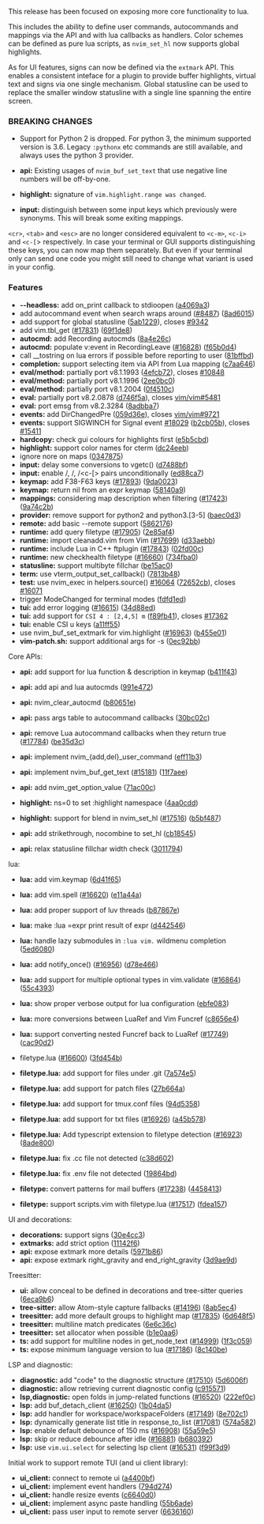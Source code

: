 
This release has been focused on exposing more core functionality to lua.

This includes the ability to define user commands, autocommands and mappings via the API and with lua callbacks as handlers. Color schemes can be defined as pure lua scripts, as `nvim_set_hl` now supports global highlights.

As for UI features, signs can now be defined via the `extmark` API. This enables a consistent inteface for a plugin to provide buffer highlights, virtual text and signs via one single mechanism. Global statusline can be used to replace the smaller window statusline with a single line spanning the entire screen.


### BREAKING CHANGES

* Support for Python 2 is dropped. For python 3, the minimum supported version is 3.6. Legacy `:pythonx` etc commands are still available, and always uses the python 3 provider.

* **api:** Existing usages of `nvim_buf_set_text` that use negative line numbers will be off-by-one.
* **highlight:** signature of `vim.highlight.range was changed`.

* **input:** distinguish between some input keys which previously were synonyms. This will break some exiting mappings.

`<cr>`, `<tab>` and `<esc>` are no longer considered equivalent to `<c-m>`, `<c-i>` and `<c-[`> respectively. In case your terminal or GUI supports distinguishing these keys, you can now map them separately. But even if your terminal only can send one code you might still need to change what variant is used in your config.

### Features

* **--headless:** add on_print callback to stdioopen ([a4069a3](https://github.com/neovim/neovim/commit/a4069a3eed65f14b1149c6cda8638dcb49ab5027))
* add autocommand event when search wraps around ([#8487](https://github.com/neovim/neovim/issues/8487)) ([8ad6015](https://github.com/neovim/neovim/commit/8ad60154099678b23b78bc8142a168753f53648c))
* add support for global statusline ([5ab1229](https://github.com/neovim/neovim/commit/5ab122917474b3f9e88be4ee88bc6d627980cfe0)), closes [#9342](https://github.com/neovim/neovim/issues/9342)
* add vim.tbl_get ([#17831](https://github.com/neovim/neovim/issues/17831)) ([69f1de8](https://github.com/neovim/neovim/commit/69f1de86dca28d6e339351082df1309ef4fbb6a6))
* **autocmd:** add Recording autocmds ([8a4e26c](https://github.com/neovim/neovim/commit/8a4e26c6fe7530a0e24268cd373f0d4e53fe81e1))
* **autocmd:** populate v:event in RecordingLeave ([#16828](https://github.com/neovim/neovim/issues/16828)) ([f65b0d4](https://github.com/neovim/neovim/commit/f65b0d4236eef69b02390a51cf335b0836f35801))
* call __tostring on lua errors if possible before reporting to user ([81bffbd](https://github.com/neovim/neovim/commit/81bffbd147cd24580ac92fa9d9d85121151ca01f))
* **completion:** support selecting item via API from Lua mapping ([c7aa646](https://github.com/neovim/neovim/commit/c7aa64631d721d140741206167d9a6ce766f1153))
* **eval/method:** partially port v8.1.1993 ([4efcb72](https://github.com/neovim/neovim/commit/4efcb72bb758ce93e86fa3ef520e009d01d4891b)), closes [#10848](https://github.com/neovim/neovim/issues/10848)
* **eval/method:** partially port v8.1.1996 ([2ee0bc0](https://github.com/neovim/neovim/commit/2ee0bc09d9becd71ca864b4d754b63b152d1ce5b))
* **eval/method:** partially port v8.1.2004 ([0f4510c](https://github.com/neovim/neovim/commit/0f4510cb1a48c4c4d7b23a45f57d087329d4364d))
* **eval:** partially port v8.2.0878 ([d746f5a](https://github.com/neovim/neovim/commit/d746f5aa418f86828aef689a2c4f8d5b53c9f7de)), closes [vim/vim#5481](https://github.com/vim/vim/issues/5481)
* **eval:** port emsg from v8.2.3284 ([8adbba7](https://github.com/neovim/neovim/commit/8adbba7ac38d7a0b4e1f602f6522b9403c11fc7e))
* **events:** add DirChangedPre ([059d36e](https://github.com/neovim/neovim/commit/059d36e326e31fc9bc6055d7c999f86d94fa9bd5)), closes [vim/vim#9721](https://github.com/vim/vim/issues/9721)
* **events:** support SIGWINCH for Signal event [#18029](https://github.com/neovim/neovim/issues/18029) ([b2cb05b](https://github.com/neovim/neovim/commit/b2cb05b53e61d162044f71227e0ffeacbf59a4bb)), closes [#15411](https://github.com/neovim/neovim/issues/15411)
* **hardcopy:** check gui colours for highlights first ([e5b5cbd](https://github.com/neovim/neovim/commit/e5b5cbd19c6374540ee6ffa6d8b27ceb8a293f65))
* **highlight:** support color names for cterm ([dc24eeb](https://github.com/neovim/neovim/commit/dc24eeb9febaa331e660e14c3c325fd0977b6b93))
* ignore nore on <Plug> maps ([0347875](https://github.com/neovim/neovim/commit/0347875a5c11258ebb6377a1ab79b04fe9c55bc9))
* **input:** delay some conversions to vgetc() ([d7488bf](https://github.com/neovim/neovim/commit/d7488bf38677b5d6b1df3a88e45b3d2f21527eb4))
* **input:** enable <tab>/<c-i>, <cr>/<c-m>, <esc>/<c-[> pairs unconditionally ([ed88ca7](https://github.com/neovim/neovim/commit/ed88ca75034a48916d165e88459c791c450df550))
* **keymap:** add F38-F63 keys ([#17893](https://github.com/neovim/neovim/issues/17893)) ([9da0023](https://github.com/neovim/neovim/commit/9da0023a666e83e6b9f777871553177473bfa9ce))
* **keymap:** return nil from an expr keymap ([58140a9](https://github.com/neovim/neovim/commit/58140a94283b1c6e45099c89e66a0c94e9d90931))
* **mappings:** considering map description when filtering ([#17423](https://github.com/neovim/neovim/issues/17423)) ([9a74c2b](https://github.com/neovim/neovim/commit/9a74c2b04ac8f54a17925a437b5a2f03b18f6281))
* **provider:** remove support for python2 and python3.[3-5] ([baec0d3](https://github.com/neovim/neovim/commit/baec0d3152afeab3007ebb505f3fc274511db434))
* **remote:** add basic --remote support ([5862176](https://github.com/neovim/neovim/commit/5862176764c7a86d5fdd2685122810e14a3d5b02))
* **runtime:** add query filetype ([#17905](https://github.com/neovim/neovim/issues/17905)) ([2e85af4](https://github.com/neovim/neovim/commit/2e85af47d2584372f968b760cab3eeee65273424))
* **runtime:** import cleanadd.vim from Vim ([#17699](https://github.com/neovim/neovim/issues/17699)) ([d33aebb](https://github.com/neovim/neovim/commit/d33aebb821b7e7c9197b035c9152859e0b6ed712))
* **runtime:** include Lua in C++ ftplugin ([#17843](https://github.com/neovim/neovim/issues/17843)) ([02fd00c](https://github.com/neovim/neovim/commit/02fd00c042d2b8a66c892dd31c1659ee98a1dbbf))
* **runtime:** new checkhealth filetype ([#16660](https://github.com/neovim/neovim/issues/16660)) ([734fba0](https://github.com/neovim/neovim/commit/734fba0d88cc9ff3b5fa24328e5ba7852e0e3211))
* **statusline:** support multibyte fillchar ([be15ac0](https://github.com/neovim/neovim/commit/be15ac06badbea6b11390ad7d9c2ddd4aea73480))
* **term:** use vterm_output_set_callback() ([7813b48](https://github.com/neovim/neovim/commit/7813b48645bf2af11c2d18f4e4154a74d4dad662))
* **test:** use nvim_exec in helpers.source() [#16064](https://github.com/neovim/neovim/issues/16064) ([72652cb](https://github.com/neovim/neovim/commit/72652cbc46f568128bfc296ba63fb2d26941da8e)), closes [#16071](https://github.com/neovim/neovim/issues/16071)
* trigger ModeChanged for terminal modes ([fdfd1ed](https://github.com/neovim/neovim/commit/fdfd1eda434b70b02b4cb804546c97ef8ff09049))
* **tui:** add error logging ([#16615](https://github.com/neovim/neovim/issues/16615)) ([34d88ed](https://github.com/neovim/neovim/commit/34d88edaec33bc75a60618fd62e570aa235c03ea))
* **tui:** add support for `CSI 4 : [2,4,5] m` ([f89fb41](https://github.com/neovim/neovim/commit/f89fb41a7a8b499159bfa44afa26dd17a845af45)), closes [#17362](https://github.com/neovim/neovim/issues/17362)
* **tui:** enable CSI u keys ([a11ff55](https://github.com/neovim/neovim/commit/a11ff555557ada858d74d8192badb725d77fdbb0))
* use nvim_buf_set_extmark for vim.highlight ([#16963](https://github.com/neovim/neovim/issues/16963)) ([b455e01](https://github.com/neovim/neovim/commit/b455e0179b4288c69e6231bfcf8d1c132b78f2fc))
* **vim-patch.sh:** support additional args for -s ([0ec92bb](https://github.com/neovim/neovim/commit/0ec92bb4634ef19798eef065fdef3d6afb43ccc5))

Core APIs:
* **api:** add support for lua function & description in keymap ([b411f43](https://github.com/neovim/neovim/commit/b411f436d3e2e8a902dbf879d00fc5ed0fc436d3))
* **api:** add api and lua autocmds ([991e472](https://github.com/neovim/neovim/commit/991e472881bf29805982b402c1a010cde051ded3))
* **api:** nvim_clear_autocmd ([b80651e](https://github.com/neovim/neovim/commit/b80651eda9c50d4e438f02af9311b18c5c202656))
* **api:** pass args table to autocommand callbacks ([30bc02c](https://github.com/neovim/neovim/commit/30bc02c6364f384e437a6f53b057522d585492fc))
* **api:** remove Lua autocommand callbacks when they return true ([#17784](https://github.com/neovim/neovim/issues/17784)) ([be35d3c](https://github.com/neovim/neovim/commit/be35d3c5ad501abb029279f8e1812d0e4525284f))
* **api:** implement nvim_{add,del}_user_command ([eff11b3](https://github.com/neovim/neovim/commit/eff11b3c3fcb9aa777deafb0a33b1523aa05b603))
* **api:** implement nvim_buf_get_text ([#15181](https://github.com/neovim/neovim/issues/15181)) ([11f7aee](https://github.com/neovim/neovim/commit/11f7aeed7aa83d342d19897d9a69ba9f32ece7f7))
* **api:** add nvim_get_option_value ([71ac00c](https://github.com/neovim/neovim/commit/71ac00ccb523383411b907b5fdf00a376e24a6f0))

* **highlight:** ns=0 to set :highlight namespace ([4aa0cdd](https://github.com/neovim/neovim/commit/4aa0cdd3aa117e032325edeb755107acd4ecbf84))
* **highlight:** support for blend in nvim_set_hl ([#17516](https://github.com/neovim/neovim/issues/17516)) ([b5bf487](https://github.com/neovim/neovim/commit/b5bf4877c0239767c1095e4567e67c222bea38a0))
* **api:** add strikethrough, nocombine to set_hl ([cb18545](https://github.com/neovim/neovim/commit/cb18545253259af339957316ab8361fb0cca48e5))
* **api:** relax statusline fillchar width check ([3011794](https://github.com/neovim/neovim/commit/3011794c8600f529bc049983a64ca99ae03908df))

lua:
* **lua:** add vim.keymap ([6d41f65](https://github.com/neovim/neovim/commit/6d41f65aa45f10a93ad476db01413abaac21f27d))
* **lua:** add vim.spell ([#16620](https://github.com/neovim/neovim/issues/16620)) ([e11a44a](https://github.com/neovim/neovim/commit/e11a44aa224ae59670b992a73bfb029f77a75e76))
* **lua:** add proper support of luv threads ([b87867e](https://github.com/neovim/neovim/commit/b87867e69e94d9784468a126f21c721446f080de))
* **lua:** make :lua =expr print result of expr ([d442546](https://github.com/neovim/neovim/commit/d44254641ffb5c9f185db4082d2bf1f04bf1117e))
* **lua:** handle lazy submodules in `:lua vim.` wildmenu completion ([5ed6080](https://github.com/neovim/neovim/commit/5ed60804fe69e97a699ca64422f4f7f4cc20f3da))
* **lua:** add notify_once() ([#16956](https://github.com/neovim/neovim/issues/16956)) ([d78e466](https://github.com/neovim/neovim/commit/d78e46679d2ff31916091f9368367ccc1539c299))
* **lua:** add support for multiple optional types in vim.validate ([#16864](https://github.com/neovim/neovim/issues/16864)) ([55c4393](https://github.com/neovim/neovim/commit/55c4393e9f80ac3e7233da889efce4f760e41664))
* **lua:** show proper verbose output for lua configuration ([ebfe083](https://github.com/neovim/neovim/commit/ebfe083337701534887ac3ea3d8e7ad47f7a206a))
* **lua:** more conversions between LuaRef and Vim Funcref ([c8656e4](https://github.com/neovim/neovim/commit/c8656e44d85502a1733df839b3cb3e8f239c5505))
* **lua:** support converting nested Funcref back to LuaRef ([#17749](https://github.com/neovim/neovim/issues/17749)) ([cac90d2](https://github.com/neovim/neovim/commit/cac90d2de728181edce7ba38fb9ad588d231651b))

* filetype.lua ([#16600](https://github.com/neovim/neovim/issues/16600)) ([3fd454b](https://github.com/neovim/neovim/commit/3fd454bd4a6ceb1989d15cf2d3d5e11d7a253b2d))
* **filetype.lua:** add support for files under .git ([7a574e5](https://github.com/neovim/neovim/commit/7a574e54f2309eb9d267282619f9383413b85d08))
* **filetype.lua:** add support for patch files ([27b664a](https://github.com/neovim/neovim/commit/27b664a2de08301ca847c3b06a34df2be71e0caf))
* **filetype.lua:** add support for tmux.conf files ([94d5358](https://github.com/neovim/neovim/commit/94d53589221567444bac2cf6a3692906259fe4c6))
* **filetype.lua:** add support for txt files ([#16926](https://github.com/neovim/neovim/issues/16926)) ([a45b578](https://github.com/neovim/neovim/commit/a45b578dbe6ba02ba9a052a7b058f4243d38a07b))
* **filetype.lua:** Add typescript extension to filetype detection ([#16923](https://github.com/neovim/neovim/issues/16923)) ([8ade800](https://github.com/neovim/neovim/commit/8ade8009ee1fb508bf94ca6c8c3cd288f051c55b))
* **filetype.lua:** fix .cc file not detected ([c38d602](https://github.com/neovim/neovim/commit/c38d602b888a95a4b3b7a3b4241ce5b3e434eb35))
* **filetype.lua:** fix .env file not detected ([19864bd](https://github.com/neovim/neovim/commit/19864bd99529334909922e8d2a61a600fea7b29a))
* **filetype:** convert patterns for mail buffers ([#17238](https://github.com/neovim/neovim/issues/17238)) ([4458413](https://github.com/neovim/neovim/commit/4458413bc02a1308bd722611227664033916d6f7))
* **filetype:** support scripts.vim with filetype.lua ([#17517](https://github.com/neovim/neovim/issues/17517)) ([fdea157](https://github.com/neovim/neovim/commit/fdea15723fab6a3ee96218f13669d9f2e0a6d6d7))

UI and decorations:
* **decorations:** support signs ([30e4cc3](https://github.com/neovim/neovim/commit/30e4cc3b3f2133e9a7170da9da8175832681f39a))
* **extmarks:** add strict option ([11142f6](https://github.com/neovim/neovim/commit/11142f6ffe46da1f20c570333a2c05b6e3015f56))
* **api:** expose extmark more details ([5971b86](https://github.com/neovim/neovim/commit/5971b863383160d9bf744a9789c1fe5ca62b55a4))
* **api:** expose extmark right_gravity and end_right_gravity ([3d9ae9d](https://github.com/neovim/neovim/commit/3d9ae9d2dad88a4e2c2263dc7e256657842244c0))

Treesitter:

* **ui:** allow conceal to be defined in decorations and tree-sitter queries ([6eca9b6](https://github.com/neovim/neovim/commit/6eca9b69c4a1f40f27a6b41961af787327259de8))
* **tree-sitter:** allow Atom-style capture fallbacks ([#14196](https://github.com/neovim/neovim/issues/14196)) ([8ab5ec4](https://github.com/neovim/neovim/commit/8ab5ec4aaaeed27b1d8086d395171a52568378c2))
* **treesitter:** add more default groups to highlight map ([#17835](https://github.com/neovim/neovim/issues/17835)) ([6d648f5](https://github.com/neovim/neovim/commit/6d648f5594d580766fb28e45d797a4019d8b8149))
* **treesitter:** multiline match predicates ([6e6c36c](https://github.com/neovim/neovim/commit/6e6c36ca5bc31de39504a2949da85043d1469db8))
* **treesitter:** set allocator when possible ([b1e0aa6](https://github.com/neovim/neovim/commit/b1e0aa60f9a0c17084de07871d507576869b9559))
* **ts:** add support for multiline nodes in get_node_text ([#14999](https://github.com/neovim/neovim/issues/14999)) ([1f3c059](https://github.com/neovim/neovim/commit/1f3c0593eb1d4e54ce1edf35da67d184807a9280))
* **ts:** expose minimum language version to lua ([#17186](https://github.com/neovim/neovim/issues/17186)) ([8c140be](https://github.com/neovim/neovim/commit/8c140be31f0d203b63e7052e698fdfe253e0b5d4))

LSP and diagnostic:

* **diagnostic:** add "code" to the diagnostic structure ([#17510](https://github.com/neovim/neovim/issues/17510)) ([5d6006f](https://github.com/neovim/neovim/commit/5d6006f9bfc2f1f064adbcfa974da6976e867450))
* **diagnostic:** allow retrieving current diagnostic config ([c915571](https://github.com/neovim/neovim/commit/c915571b99d7e1ea99e29b103ca2ad37b5974027))
* **lsp,diagnostic:** open folds in jump-related functions ([#16520](https://github.com/neovim/neovim/issues/16520)) ([222ef0c](https://github.com/neovim/neovim/commit/222ef0c00d97aa2d5e17ca6b14aea037155595ee))
* **lsp:** add buf_detach_client ([#16250](https://github.com/neovim/neovim/issues/16250)) ([1b04da5](https://github.com/neovim/neovim/commit/1b04da52b3ce611e06b7d1c87af4a71c37ad127a))
* **lsp:** add handler for workspace/workspaceFolders ([#17149](https://github.com/neovim/neovim/issues/17149)) ([8e702c1](https://github.com/neovim/neovim/commit/8e702c14ac5fc481bc4a3c709e75e3c165326128))
* **lsp:** dynamically generate list title in response_to_list ([#17081](https://github.com/neovim/neovim/issues/17081)) ([574a582](https://github.com/neovim/neovim/commit/574a5822023939d534d922eaa345bb7e0633d2b8))
* **lsp:** enable default debounce of 150 ms ([#16908](https://github.com/neovim/neovim/issues/16908)) ([55a59e5](https://github.com/neovim/neovim/commit/55a59e56eda98f17448a1c318a346ae12d30fc05))
* **lsp:** skip or reduce debounce after idle ([#16881](https://github.com/neovim/neovim/issues/16881)) ([b680392](https://github.com/neovim/neovim/commit/b680392687eeaee521b19d79a1e7effdc2dc1ed7))
* **lsp:** use `vim.ui.select` for selecting lsp client ([#16531](https://github.com/neovim/neovim/issues/16531)) ([f99f3d9](https://github.com/neovim/neovim/commit/f99f3d90523c2dfd5cdbf45bc1d626b5cd64e9c0))

Initial work to support remote TUI (and ui client library):

* **ui_client:** connect to remote ui  ([a4400bf](https://github.com/neovim/neovim/commit/a4400bf8cda8ace4c4aab67bc73a1820478f46f1))
* **ui_client:** implement event handlers ([794d274](https://github.com/neovim/neovim/commit/794d2744f33562326172801ddd729853e7135347))
* **ui_client:** handle resize events ([c6640d0](https://github.com/neovim/neovim/commit/c6640d0d700f977913606277418be546404d5fd7))
* **ui_client:** implement async paste handling ([55b6ade](https://github.com/neovim/neovim/commit/55b6ade7fee36283dc2853494edf9a5ac2dd4be9))
* **ui_client:** pass user input to remote server ([6636160](https://github.com/neovim/neovim/commit/663616033834c5da3b8f48b0bd0db783fc92db31))

